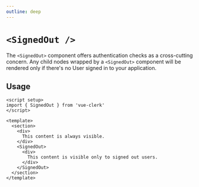```yaml
---
outline: deep
---
```


# `<SignedOut />`

The `<SignedOut>` component offers authentication checks as a cross-cutting concern. Any child nodes wrapped by a `<SignedOut>` component will be rendered only if there's no User signed in to your application.

## Usage

```vue
<script setup>
import { SignedOut } from 'vue-clerk'
</script>

<template>
  <section>
    <div>
      This content is always visible.
    </div>
    <SignedOut>
      <div>
        This content is visible only to signed out users.
      </div>
    </SignedOut>
  </section>
</template>
```
